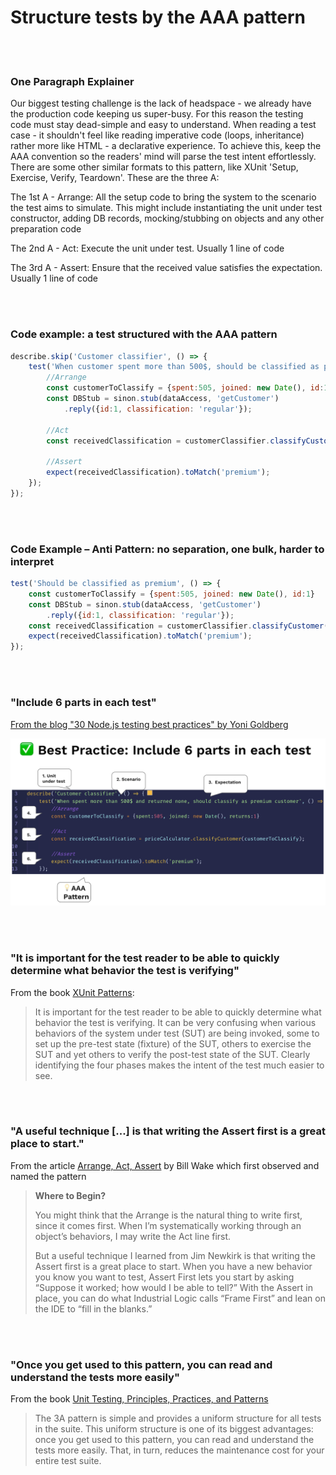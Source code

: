 # Structure tests by the AAA pattern

<br/><br/>

### One Paragraph Explainer
Our biggest testing challenge is the lack of headspace - we already have the production code keeping us super-busy. For this reason the testing code must stay dead-simple and easy to understand. When reading a test case - it shouldn't feel like reading imperative code (loops, inheritance) rather more like HTML - a declarative experience. To achieve this, keep the AAA convention so the readers' mind will parse the test intent effortlessly. There are some other similar formats to this pattern, like XUnit 'Setup, Exercise, Verify, Teardown'. These are the three A:

The 1st A - Arrange: All the setup code to bring the system to the scenario the test aims to simulate. This might include instantiating the unit under test constructor, adding DB records, mocking/stubbing on objects and any other preparation code

The 2nd A - Act: Execute the unit under test. Usually 1 line of code

The 3rd A - Assert: Ensure that the received value satisfies the expectation. Usually 1 line of code


<br/><br/>

### Code example: a test structured with the AAA pattern
```javascript
describe.skip('Customer classifier', () => {
    test('When customer spent more than 500$, should be classified as premium', () => {
        //Arrange
        const customerToClassify = {spent:505, joined: new Date(), id:1}
        const DBStub = sinon.stub(dataAccess, 'getCustomer')
            .reply({id:1, classification: 'regular'});

        //Act
        const receivedClassification = customerClassifier.classifyCustomer(customerToClassify);

        //Assert
        expect(receivedClassification).toMatch('premium');
    });
});
```

<br/><br/>

### Code Example – Anti Pattern: no separation, one bulk, harder to interpret
```javascript
test('Should be classified as premium', () => {
    const customerToClassify = {spent:505, joined: new Date(), id:1}
    const DBStub = sinon.stub(dataAccess, 'getCustomer')
        .reply({id:1, classification: 'regular'});
    const receivedClassification = customerClassifier.classifyCustomer(customerToClassify);
    expect(receivedClassification).toMatch('premium');
});
```

<br/><br/>

###  "Include 6 parts in each test"

 [From the blog "30 Node.js testing best practices" by Yoni Goldberg](https://medium.com/@me_37286/yoni-goldberg-javascript-nodejs-testing-best-practices-2b98924c9347)

 ![A test report example](/assets/images/6-parts-in-test.jpg "A test report example")

<br/><br/>

### "It is important for the test reader to be able to quickly determine what behavior the test is verifying"
From the book [XUnit Patterns](http://xunitpatterns.com/Four%20Phase%20Test.html):

> It is important for the test reader to be able to quickly determine what behavior the test is verifying. It can be very confusing when various behaviors of the system under test (SUT) are being invoked, some to set up the pre-test state (fixture) of the SUT, others to exercise the SUT and yet others to verify the post-test state of the SUT. Clearly identifying the four phases makes the intent of the test much easier to see.

<br/><br/>

### "A useful technique [...] is that writing the Assert first is a great place to start."
From the article [Arrange, Act, Assert](https://xp123.com/articles/3a-arrange-act-assert/) by Bill Wake which first observed and named the pattern

> **Where to Begin?**
>
> You might think that the Arrange is the natural thing to write first, since it comes first.
When I’m systematically working through an object’s behaviors, I may write the Act line first. 
>
> But a useful technique I learned from Jim Newkirk is that writing the Assert first is a great place to start. When you have a new behavior you know you want to test, Assert First lets you start by asking “Suppose it worked; how would I be able to tell?” With the Assert in place, you can do what Industrial Logic calls “Frame First” and lean on the IDE to “fill in the blanks.” 

<br/><br/>

### "Once you get used to this pattern, you can read and understand the tests more easily"
From the book [Unit Testing, Principles, Practices, and Patterns](https://freecontent.manning.com/making-better-unit-tests-part-1-the-aaa-pattern/)
> The 3A pattern is simple and provides a uniform structure for all tests in the suite. This uniform structure is one of its biggest advantages: once you get used to this pattern, you can read and understand the tests more easily. That, in turn, reduces the maintenance cost for your entire test suite.
